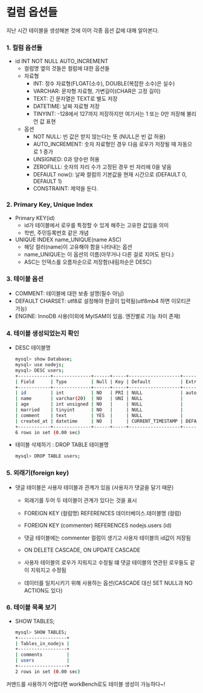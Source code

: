 ﻿# 컬럼 옵션들

지난 시간 테이블을 생성해본 것에 이어 각종 옵션 값에 대해 알아본다.

### 1. 컬럼 옵션들

- id INT NOT NULL AUTO_INCREMENT
  - 컬럼명 옆의 것들은 컬럼에 대한 옵션들
  - 자료형
    - INT: 정수 자료형(FLOAT(소수), DOUBLE(복잡한 소수)은 실수)
    - VARCHAR: 문자형 자료형, 가변길이(CHAR은 고정 길이)
    - TEXT: 긴 문자열은 TEXT로 별도 저장
    - DATETIME: 날짜 자료형 저장
    - TINYINT: -128에서 127까지 저장하지만 여기서는 1 또는 0만 저장해 불리언 값 표현
  - 옵션
    - NOT NULL: 빈 값은 받지 않는다는 뜻 (NULL은 빈 값 허용)
    - AUTO_INCREMENT: 숫자 자료형인 경우 다음 로우가 저장될 때 자동으로 1 증가
    - UNSIGNED: 0과 양수만 허용
    - ZEROFILLL: 숫자의 자리 수가 고정된 경우 빈 자리에 0을 넣음
    - DEFAULT now(): 날짜 컬럼의 기본값을 현재 시간으로 (DEFAULT 0, DEFAULT 1)
    - CONSTRAINT: 제약을 둔다.

### 2. Primary Key, Unique Index

- Primary KEY(id)
  - id가 테이블에서 로우를 특정할 수 있게 해주는 고유한 값임을 의미
  - 학번, 주민등록번호 같은 개념
- UNIQUE INDEX name_UNIQUE(name ASC)
  - 해당 컬러(name)이 고유해야 함을 나타내는 옵션
  - name_UNIQUE는 이 옵션의 이름(아무거나 다른 걸로 지어도 된다.)
  - ASC는 인덱스를 오름차순으로 저장함(내림차순은 DESC)

### 3. 테이블 옵션

- COMMENT: 테이블에 대한 보충 설명(필수 아님)
- DEFAULT CHARSET: utf8로 설정해야 한글이 입력됨(utf8mb4 하면 이모티콘 가능)
- ENGINE: InnoDB 사용(이외에 MyISAM이 있음. 엔진별로 기능 차이 존재)

### 4. 테이블 생성되었는지 확인

- DESC 테이블명

  ```bash
  mysql> show Database;
  mysql> use nodejs;
  mysql> DESC users;
  +------------+--------------+------+-----+-------------------+-------------------+
  | Field      | Type         | Null | Key | Default           | Extra             |
  +------------+--------------+------+-----+-------------------+-------------------+
  | id         | int          | NO   | PRI | NULL              | auto_increment    |
  | name       | varchar(20)  | NO   | UNI | NULL              |                   |
  | age        | int unsigned | NO   |     | NULL              |                   |
  | married    | tinyint      | NO   |     | NULL              |                   |
  | comment    | text         | YES  |     | NULL              |                   |
  | created_at | datetime     | NO   |     | CURRENT_TIMESTAMP | DEFAULT_GENERATED |
  +------------+--------------+------+-----+-------------------+-------------------+
  6 rows in set (0.00 sec)
  ```

- 테이블 삭제하기 : DROP TABLE 테이블명

  ```bash
  mysql> DROP TABLE users;
  ```

### 5. 외래기(foreign key)

- 댓글 테이블은 사용자 테이블과 관계가 있음 (사용자가 댓글을 달기 때문)

  - 외래기를 두어 두 테이블이 관계가 있다는 것을 표시

  - FOREIGN KEY (컬럼명) REFERENCES 데이터베이스.테이블명 (컬럼)
  - FOREIGN KEY (commenter) REFERENCES nodejs.users (id)
  - 댓글 테이블에는 commenter 컬럼이 생기고 사용자 테이블의 id값이 저장됨

  - ON DELETE CASCADE, ON UPDATE CASCADE
  - 사용자 테이블의 로우가 지워지고 수정될 떄 댓글 테이블의 연관된 로우들도 같이 지워지고 수정됨
  - 데이터를 일치시키기 위해 사용하는 옵션(CASCADE 대신 SET NULL과 NO ACTION도 있다)

### 6. 테이블 목록 보기

- SHOW TABLES;

  ```bash
  mysql> SHOW TABLES;
  +------------------+
  | Tables_in_nodejs |
  +------------------+
  | comments         |
  | users            |
  +------------------+
  2 rows in set (0.00 sec)
  ```

커맨드를 사용하기 어렵다면 workBench로도 테이블 생성이 가능하다~!
